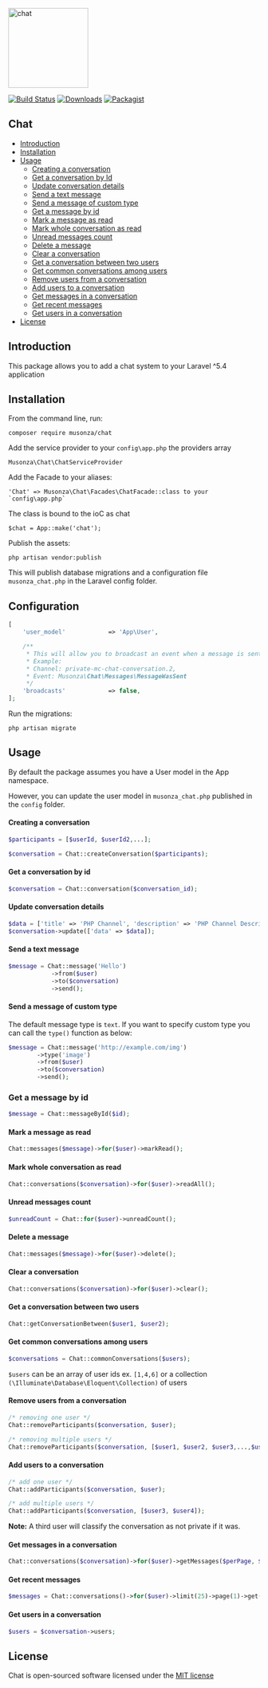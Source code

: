 <p align="left"><img src="menu.png" alt="chat" width="160px"></p>

[![Build Status](https://travis-ci.org/musonza/chat.svg?branch=master)](https://travis-ci.org/musonza/chat)
[![Downloads](https://img.shields.io/packagist/dt/musonza/chat.svg)](https://packagist.org/packages/musonza/chat)
[![Packagist](https://img.shields.io/packagist/v/musonza/chat.svg)](https://packagist.org/packages/musonza/chat)
## Chat

- [Introduction](#introduction)
- [Installation](#installation)
- [Usage](#usage)
  - [Creating a conversation](#creating-a-conversation)
  - [Get a conversation by Id](#get-a-conversation-by-id)
  - [Update conversation details](#update-conversation-details)
  - [Send a text message](#send-a-text-message)
  - [Send a message of custom type](#send-a-message-of-custom-type)
  - [Get a message by id](#get-a-message-by-id)
  - [Mark a message as read](#mark-a-message-as-read)
  - [Mark whole conversation as read](#mark-whole-conversation-as-read)
  - [Unread messages count](#unread-messages-count)
  - [Delete a message](#delete-a-message)
  - [Clear a conversation](#clear-a-conversation)
  - [Get a conversation between two users](#get-a-conversation-between-two-users)
  - [Get common conversations among users](#get-common-conversations-among-users)
  - [Remove users from a conversation](#remove-users-from-a-conversation)
  - [Add users to a conversation](#add-users-to-a-conversation)
  - [Get messages in a conversation](#get-messages-in-a-conversation)
  - [Get recent messages](#get-recent-messages)
  - [Get users in a conversation](#get-users-in-a-conversation)
- [License](#license)

## Introduction

This package allows you to add a chat system to your Laravel ^5.4 application

## Installation

From the command line, run:

```
composer require musonza/chat
```

Add the service provider to your `config\app.php` the providers array

```
Musonza\Chat\ChatServiceProvider
```

Add the Facade to your aliases:

```
'Chat' => Musonza\Chat\Facades\ChatFacade::class to your `config\app.php`
```

The class is bound to the ioC as chat

```
$chat = App::make('chat');
```

Publish the assets:

```
php artisan vendor:publish
```

This will publish database migrations and a configuration file `musonza_chat.php` in the Laravel config folder.

## Configuration

```php
[
    'user_model'            => 'App\User',

    /**
     * This will allow you to broadcast an event when a message is sent
     * Example:
     * Channel: private-mc-chat-conversation.2,
     * Event: Musonza\Chat\Messages\MessageWasSent
     */
    'broadcasts'            => false,
];
```

Run the migrations:

```
php artisan migrate
```

## Usage

By default the package assumes you have a User model in the App namespace.

However, you can update the user model in `musonza_chat.php` published in the `config` folder.

#### Creating a conversation
```php
$participants = [$userId, $userId2,...];

$conversation = Chat::createConversation($participants);
```

#### Get a conversation by id
```php
$conversation = Chat::conversation($conversation_id);
```

#### Update conversation details

```php
$data = ['title' => 'PHP Channel', 'description' => 'PHP Channel Description'];
$conversation->update(['data' => $data]);
```

#### Send a text message

```php
$message = Chat::message('Hello')
            ->from($user)
            ->to($conversation)
            ->send();
```
#### Send a message of custom type

The default message type is `text`. If you want to specify custom type you can call the `type()` function as below:

```php
$message = Chat::message('http://example.com/img')
		->type('image')
		->from($user)
		->to($conversation)
		->send();
```

### Get a message by id

```php
$message = Chat::messageById($id);
```


#### Mark a message as read

```php
Chat::messages($message)->for($user)->markRead();
```

#### Mark whole conversation as read

```php
Chat::conversations($conversation)->for($user)->readAll();
```

#### Unread messages count

```php
$unreadCount = Chat::for($user)->unreadCount();
```

#### Delete a message

```php
Chat::messages($message)->for($user)->delete();
```

#### Clear a conversation

```php
Chat::conversations($conversation)->for($user)->clear();
```

#### Get a conversation between two users

```php
Chat::getConversationBetween($user1, $user2);
```

#### Get common conversations among users

```php
$conversations = Chat::commonConversations($users);
```
`$users` can be an array of user ids ex. `[1,4,6]` or a collection `(\Illuminate\Database\Eloquent\Collection)` of users

#### Remove users from a conversation

```php
/* removing one user */
Chat::removeParticipants($conversation, $user);
```

```php
/* removing multiple users */
Chat::removeParticipants($conversation, [$user1, $user2, $user3,...,$userN]);
```

#### Add users to a conversation

```php
/* add one user */
Chat::addParticipants($conversation, $user);
```

```php
/* add multiple users */
Chat::addParticipants($conversation, [$user3, $user4]);
```

<b>Note:</b> A third user will classify the conversation as not private if it was.


#### Get messages in a conversation

```php
Chat::conversations($conversation)->for($user)->getMessages($perPage, $page)
```

#### Get recent messages

```php
$messages = Chat::conversations()->for($user)->limit(25)->page(1)->get();
```

#### Get users in a conversation

```php
$users = $conversation->users;
```

## License

Chat is open-sourced software licensed under the [MIT license](http://opensource.org/licenses/MIT)



